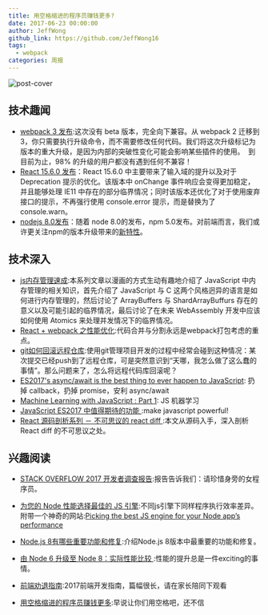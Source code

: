 ```yaml
---
title: 用空格缩进的程序员赚钱更多?
date: 2017-06-23 00:00:00
author: JeffWong
github_link: https://github.com/JeffWong16
tags:
  - webpack
categories: 周报
---
```

![post-cover](https://zhitu.isux.us/assets/img/imgSample/test-60.jpg)
## 技术趣闻

- [webpack 3 发布](https://juejin.im/post/592faca42f301e006bc791e0):这次没有 beta 版本，完全向下兼容。从 webpack 2 迁移到 3，你只需要执行升级命令，而不需要修改任何代码。我们将这次升级标记为版本的重大升级，是因为内部的突破性变化可能会影响某些插件的使用。
  到目前为止，98% 的升级的用户都没有遇到任何不兼容！
- [React 15.6.0 发布](https://facebook.github.io/react/blog/2017/06/13/react-v15.6.0.html)：React 15.6.0 中主要带来了输入域的提升以及对于 Deprecation 提示的优化。该版本中 onChange 事件响应会变得更加稳定，并且能够处理 IE11 中存在的部分临界情况；同时该版本还优化了对于使用废弃接口的提示，不再强行使用 console.error 提示，而是替换为了 console.warn。
- [nodejs 8.0发布](https://zhuanlan.zhihu.com/p/26680273)：随着 node 8.0的发布，npm 5.0发布。对前端而言，我们或许更关注npm的版本升级带来的[新特性](http://www.qingpingshan.com/m/view.php?aid=282888)。

## 技术深入

- [js内存管理速成](https://hacks.mozilla.org/2017/06/a-crash-course-in-memory-management/):本系列文章以漫画的方式生动有趣地介绍了 JavaScript 中内存管理的相关知识，首先介绍了 JavaScript 与 C 这两个风格迥异的语言是如何进行内存管理的，然后讨论了 ArrayBuffers 与 ShardArrayBuffurs 存在的意义以及可能引起的临界情况，最后讨论了在未来 WebAssembly 开发中应该如何使用 Atomics 来处理并发情况下的临界情况。
- [React + webpack 之性能优化](http://mp.weixin.qq.com/s/WAoeyuWDe6shaiLomcB0hw):代码合并与分割永远是webpack打包考虑的重点。
- [git如何回滚远程仓库](http://blog.mtxcxin.cn/blog/git%E5%A6%82%E4%BD%95%E5%9B%9E%E6%BB%9A%E8%BF%9C%E7%A8%8B%E4%BB%93%E5%BA%93.html):使用git管理项目开发的过程中经常会碰到这种情况：某次提交已经push到了远程仓库，可是突然意识到“天哪，我怎么做了这么蠢的事情”。那么问题来了，怎么将远程代码库回滚呢？
- [ES2017's async/await is the best thing to ever happen to JavaScript](https://certsimple.com/blog/javascript-equals-async-await): 扔掉 callback，扔掉 promise，安利 async/await
- [Machine Learning with JavaScript : Part 1](https://hackernoon.com/machine-learning-with-javascript-part-1-9b97f3ed4fe5): JS 机器学习
- [JavaScript ES2017 中值得期待的功能 ](https://my.oschina.net/powertoolsteam/blog/955331):make javascript powerful!
- [React 源码剖析系列 － 不可思议的 react diff ](http://mp.weixin.qq.com/s/rgVIG4_78UmovzupVe6XIQ):本文从源码入手，深入剖析 React diff 的不可思议之处。

## 兴趣阅读

- [STACK OVERFLOW 2017 开发者调查报告](http://stormzhang.com/2017/06/19/stackoverflow-developer-survey-2017/?utm_source=tuicool&utm_medium=referral):报告告诉我们：请珍惜身旁的女程序员。
- [为您的 Node 性能选择最佳的 JS 引擎](https://segmentfault.com/a/1190000009819740):不同js引擎下同样程序执行效率差异。附带一个神奇的网站:[Picking the best JS engine for your Node app’s performance ](https://sqreen.github.io/node_engine_bench/)
- [Node.js 8有哪些重要功能和修复](https://my.oschina.net/powertoolsteam/blog/913075):介绍Node.js 8版本中最重要的功能和修复。
- [由 Node 6 升级至 Node 8：实际性能比较 ](https://www.oschina.net/translate/upgrading-from-node-6-to-node-8):性能的提升总是一件exciting的事情。

- [前端劝退指南](https://juejin.im/post/592faca42f301e006bc791e0):2017前端开发指南，篇幅很长，请在家长陪同下观看
- [用空格缩进的程序员赚钱更多](http://mp.weixin.qq.com/s?__biz=MjM5NzU0MzU0Nw==&mid=2651375004&idx=1&sn=4e9f891ccce9b2b8d069fb9230b238e8&chksm=bd240e888a53879ea82c21defbb04b6f64f107d9c00a977d3bcdb38a8f20b40a1d5a6e6fef07&mpshare=1&scene=1&srcid=0620Xvw6la4lL34ld1HcJfEC#rd):早说让你们用空格吧，还不信

